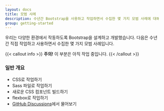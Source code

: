 ```yaml
---
layout: docs
title: 모범 사례
description: 수년간 Bootstrap을 사용하고 작업하면서 수집한 몇 가지 모범 사례에 대해 알아보세요.
group: getting-started
---
```


우리는 다양한 환경에서 작동하도록 Bootstrap을 설계하고 개발했습니다. 다음은 수년간 직접 작업하고 사용하면서 수집한 몇 가지 모범 사례입니다.

{{< callout info >}}
**주의!** 이 부분은 아직 작업 중입니다.
{{< /callout >}}

### 일반 개요

- CSS로 작업하기
- Sass 파일로 작업하기
- 새로운 CSS 컴포넌트 빌드하기
- flexbox로 작업하기
- [GitHub Discussions](https://github.com/twbs/bootstrap/discussions)에서 물어보기
